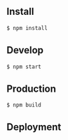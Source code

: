 ## Install

```sh
$ npm install
```

## Develop

```sh
$ npm start
```

## Production

```sh
$ npm build
```

## Deployment

